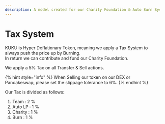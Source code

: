 ```yaml
---
description: A model created for our Charity Foundation & Auto Burn System
---
```


# Tax System

KUKU is Hyper Deflationary Token, meaning we apply a Tax System to always push the price up by Burning.\
In return we can contribute and fund our Charity Foundation.

We apply a 5% Tax on all Transfer & Sell actions.

{% hint style="info" %}
When Selling our token on our DEX or Pancakeswap, please set the slippage tolerance to 6%.
{% endhint %}

Our Tax is divided as follows:

1. Team       :    2 %
2. Auto LP  :    1 %
3. Charity   :    1 %
4. Burn       :     1 %
